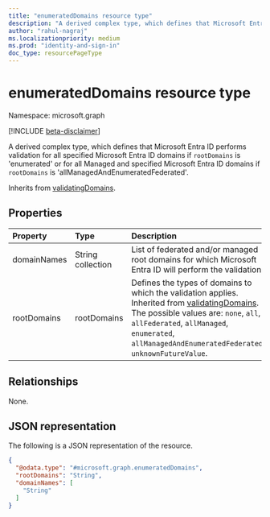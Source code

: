 ```yaml
---
title: "enumeratedDomains resource type"
description: "A derived complex type, which defines that Microsoft Entra ID performs validation for specified Microsoft Entra ID domains"
author: "rahul-nagraj"
ms.localizationpriority: medium
ms.prod: "identity-and-sign-in"
doc_type: resourcePageType
---
```


# enumeratedDomains resource type

Namespace: microsoft.graph

[!INCLUDE [beta-disclaimer](../../includes/beta-disclaimer.md)]

A derived complex type, which defines that Microsoft Entra ID performs validation for all specified Microsoft Entra ID  domains if `rootDomains` is 'enumerated' or for all Managed and specified Microsoft Entra ID domains if `rootDomains` is 'allManagedAndEnumeratedFederated'.

Inherits from [validatingDomains](../resources/validatingdomains.md).

## Properties
|Property|Type|Description|
|:---|:---|:---|
|domainNames|String collection|List of federated and/or managed root domains for which Microsoft Entra ID will perform the validation.|
|rootDomains|rootDomains|Defines the types of domains to which the validation applies. Inherited from [validatingDomains](../resources/validatingdomains.md). The possible values are: `none`, `all`, `allFederated`, `allManaged`, `enumerated`, `allManagedAndEnumeratedFederated`, `unknownFutureValue`.|

## Relationships
None.

## JSON representation
The following is a JSON representation of the resource.
<!-- {
  "blockType": "resource",
  "@odata.type": "microsoft.graph.enumeratedDomains"
}
-->
``` json
{
  "@odata.type": "#microsoft.graph.enumeratedDomains",
  "rootDomains": "String",
  "domainNames": [
    "String"
  ]
}
```
